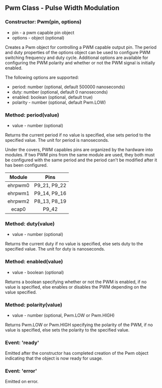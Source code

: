 ## Pwm Class - Pulse Width Modulation

### Constructor: Pwm(pin, options)
- pin - a pwm capable pin object
- options - object (optional)

Creates a Pwm object for controlling a PWM capable output pin. The period and
duty properties of the options object can be used to configure PWM switching
frequency and duty cycle. Additional options are available for configuring the
PWM polarity and whether or not the PWM signal is initially enabled.

The following options are supported:
- period: number (optional, default 500000 nanoseconds)
- duty: number (optional, default 0 nanoseconds)
- enabled: boolean (optional, default true)
- polarity - number (optional, default Pwm.LOW)

### Method: period(value)
- value - number (optional)

Returns the current period if no value is specified, else sets period to the
specified value. The unit for period is nanoseconds.

Under the covers, PWM capables pins are organized by the hardware into modules.
If two PWM pins from the same module are used, they both must be configured
with the same period and the period can't be modified after it has been
configured.

Module | Pins
:---: | :---:
ehrpwm0 | P9_21, P9_22
ehrpwm1 | P9_14, P9_16
ehrpwm2 | P8_13, P8_19
ecap0 | P9_42

### Method: duty(value)
- value - number (optional)

Returns the current duty if no value is specified, else sets duty to the
specified value. The unit for duty is nanoseconds.

### Method: enabled(value)
- value - boolean (optional)

Returns a boolean specifying whether or not the PWM is enabled, if no value is
specified, else enables or disables the PWM depending on the value specified.

### Method: polarity(value)
- value - number (optional, Pwm.LOW or Pwm.HIGH)

Returns Pwm.LOW or Pwm.HIGH specifying the polarity of the PWM, if no value is
specified, else sets the polarity to the specified value.

### Event: 'ready'
Emitted after the constructor has completed creation of the Pwm object
indicating that the object is now ready for usage.

### Event: 'error'
Emitted on error.

